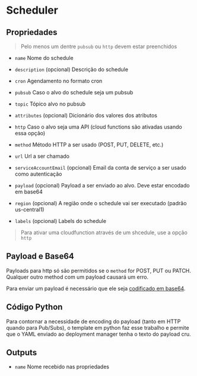 # Scheduler

## Propriedades

> Pelo menos um dentre `pubsub` ou `http` devem estar preenchidos

- `name` Nome do schedule

- `description` (opcional) Descrição do schedule

- `cron` Agendamento no formato cron

- `pubsub` Caso o alvo do schedule seja um pubsub

- `topic` Tópico alvo no pubsub

- `attributes` (opcional) Dicionário dos valores dos atributos

- `http` Caso o alvo seja uma API (cloud functions são ativadas usando essa opção)

- `method` Método HTTP a ser usado (POST, PUT, DELETE, etc.)

- `url` Url a ser chamado

- `serviceAccountEmail` (opcional) Email da conta de serviço a ser usado como autenticação

- `payload` (opcional) Payload a ser enviado ao alvo. Deve estar encodado em base64

- `region` (opcional) A região onde o schedule vai ser executado (padrão us-central1)

- `labels` (opcional) Labels do schedule

> Para ativar uma cloudfunction através de um shcedule, use a opção `http`

## Payload e Base64

Payloads para http só são permitidos se o `method` for POST, PUT ou PATCH. Qualquer outro method com um payload causará um erro.

Para enviar um payload é necessário que ele seja [codificado em base64](https://www.base64encode.org/).

## Código Python

Para contornar a necessidade de encoding do payload (tanto em HTTP quando para Pub/Subs), o template em python faz esse trabalho e permite que o YAML enviado ao deployment manager tenha o texto do payload cru.

## Outputs

- `name` Nome recebido nas propriedades